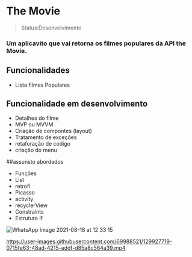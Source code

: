 

<h1>The Movie</h1>

>Status:Desenvolvimento

### Um aplicavito que vai retorna os filmes populares da API the Movie.



## Funcionalidades

+ Lista filmes Populares

## Funcionalidade em desenvolvimento

+ Detalhes do filme
+ MVP ou MVVM
+ Criação de compontes (layout)
+ Tratamento de exceções 
+ retaforação de codigo
+ criação do menu

##assunsto abordados

+ Funções
+ List
+ retrofi
+ Picasso
+ activity
+ recyclerView
+ Constraints
+ Estrutura If

![WhatsApp Image 2021-08-18 at 12 33 15](https://user-images.githubusercontent.com/69988521/129927702-114d5ce1-032b-4ab3-8144-ce3eb1d23ace.jpeg)


https://user-images.githubusercontent.com/69988521/129927719-0715fe63-48ad-4215-addf-d85a8c564a39.mp4
